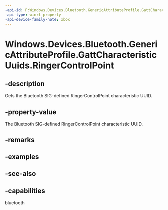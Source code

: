 ```yaml
---
-api-id: P:Windows.Devices.Bluetooth.GenericAttributeProfile.GattCharacteristicUuids.RingerControlPoint
-api-type: winrt property
-api-device-family-note: xbox
---
```


<!-- Property syntax
public System.Guid RingerControlPoint { get; }
-->

# Windows.Devices.Bluetooth.GenericAttributeProfile.GattCharacteristicUuids.RingerControlPoint

## -description
Gets the Bluetooth SIG-defined RingerControlPoint characteristic UUID.

## -property-value
The Bluetooth SIG-defined RingerControlPoint characteristic UUID.

## -remarks

## -examples

## -see-also

## -capabilities
bluetooth
